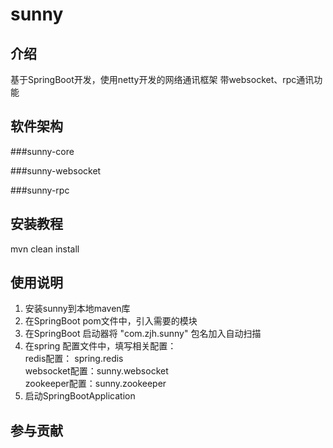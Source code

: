 # sunny

## 介绍
基于SpringBoot开发，使用netty开发的网络通讯框架
带websocket、rpc通讯功能

## 软件架构

###sunny-core

###sunny-websocket

###sunny-rpc

## 安装教程
mvn clean install

## 使用说明
1.  安装sunny到本地maven库
2.  在SpringBoot pom文件中，引入需要的模块
3.  在SpringBoot 启动器将 "com.zjh.sunny" 包名加入自动扫描
4.  在spring 配置文件中，填写相关配置：<br>
    redis配置： spring.redis<br>
    websocket配置：sunny.websocket<br>
    zookeeper配置：sunny.zookeeper<br>
5.  启动SpringBootApplication

## 参与贡献
